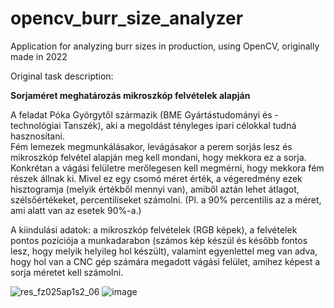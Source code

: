 # opencv_burr_size_analyzer
Application for analyzing burr sizes in production, using OpenCV, originally made in 2022

Original task description:

**Sorjaméret meghatározás mikroszkóp felvételek alapján**

A feladat Póka Györgytől származik (BME Gyártástudományi és -technológiai Tanszék), aki a megoldást tényleges ipari célokkal tudná hasznosítani. <br>
Fém lemezek megmunkálásakor, levágásakor a perem sorjás lesz és mikroszkóp felvétel alapján meg kell mondani, hogy mekkora ez a sorja. Konkrétan a vágási felületre merőlegesen kell megmérni, hogy mekkora fém részek állnak ki. Mivel ez egy csomó méret érték, a végeredmény ezek hisztogramja (melyik értékből mennyi van), amiből aztán lehet átlagot, szélsőértékeket, percentiliseket számolni. (Pl. a 90% percentilis az a méret, ami alatt van az esetek 90%-a.)

A kiindulási adatok: a mikroszkóp felvételek (RGB képek), a felvételek pontos pozíciója a munkadarabon (számos kép készül és később fontos lesz, hogy melyik helyileg hol készült), valamint egyenlettel meg van adva, hogy hol van a CNC gép számára megadott vágási felület, amihez képest a sorja méretet kell számolni.

![res_fz025ap1s2_06](https://user-images.githubusercontent.com/100433458/220384203-88841122-bb51-4a31-9bfd-687c17453537.jpg)
![image](https://user-images.githubusercontent.com/100433458/220384336-0fa2ebf7-0a17-421d-82aa-3db16d60f7e5.png)
